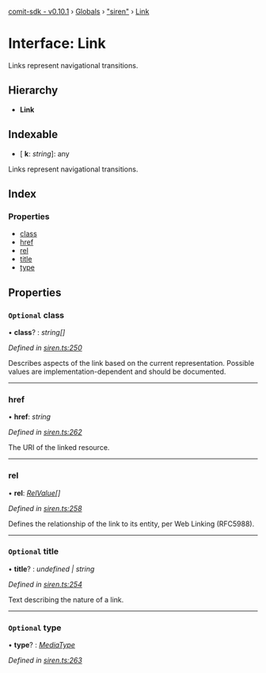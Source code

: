 [comit-sdk - v0.10.1](../README.md) › [Globals](../globals.md) › ["siren"](../modules/_siren_.md) › [Link](_siren_.link.md)

# Interface: Link

Links represent navigational transitions.

## Hierarchy

* **Link**

## Indexable

* \[ **k**: *string*\]: any

Links represent navigational transitions.

## Index

### Properties

* [class](_siren_.link.md#optional-class)
* [href](_siren_.link.md#href)
* [rel](_siren_.link.md#rel)
* [title](_siren_.link.md#optional-title)
* [type](_siren_.link.md#optional-type)

## Properties

### `Optional` class

• **class**? : *string[]*

*Defined in [siren.ts:250](https://github.com/comit-network/comit-js-sdk/blob/68ef370/src/siren.ts#L250)*

Describes aspects of the link based on the current representation. Possible values are implementation-dependent and should be documented.

___

###  href

• **href**: *string*

*Defined in [siren.ts:262](https://github.com/comit-network/comit-js-sdk/blob/68ef370/src/siren.ts#L262)*

The URI of the linked resource.

___

###  rel

• **rel**: *[RelValue](../modules/_siren_.md#relvalue)[]*

*Defined in [siren.ts:258](https://github.com/comit-network/comit-js-sdk/blob/68ef370/src/siren.ts#L258)*

Defines the relationship of the link to its entity, per Web Linking (RFC5988).

___

### `Optional` title

• **title**? : *undefined | string*

*Defined in [siren.ts:254](https://github.com/comit-network/comit-js-sdk/blob/68ef370/src/siren.ts#L254)*

Text describing the nature of a link.

___

### `Optional` type

• **type**? : *[MediaType](../modules/_siren_.md#mediatype)*

*Defined in [siren.ts:263](https://github.com/comit-network/comit-js-sdk/blob/68ef370/src/siren.ts#L263)*
